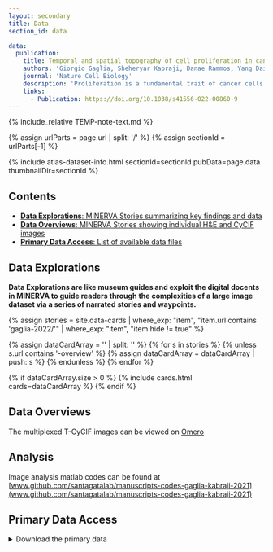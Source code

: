```yaml
---
layout: secondary
title: Data
section_id: data

data:
  publication:
    title: Temporal and spatial topography of cell proliferation in cancer
    authors: 'Giorgio Gaglia, Sheheryar Kabraji, Danae Rammos, Yang Dai, Ana Verma, Shu Wang, Caitlin E. Mills, Mirra Chung, Johann S. Bergholz, Shannon Coy, Jia-Ren Lin, Rinath Jeselsohn, Otto Metzger, Eric P. Winer, Deborah A. Dillon, Jean J. Zhao, Peter K. Sorger & Sandro Santagata'
    journal: 'Nature Cell Biology'
    description: 'Proliferation is a fundamental trait of cancer cells but its properties and spatial organization in tumors are poorly characterized. Here we use highly multiplexed tissue imaging to perform single-cell quantification of cell cycle regulators and develop robust, multivariate, proliferation metrics. Across diverse cancers, the proliferative architecture is organized at two spatial scales: large domains, and local niches enriched for specific immune lineages. Some tumor cells express cell cycle regulators in the (canonical) patterns expected of freely growing cells, a phenomenon we refer to as “cell cycle coherence”. By contrast, the cell cycles of other tumor cell populations are skewed toward specific phases or exhibit non-canonical (incoherent) marker combinations. Coherence varies across space, with changes in oncogene activity and therapeutic intervention, and is associated with aggressive behavior. Thus, multivariate measures from high-plex tissue images capture clinically significant features of cancer proliferation, a fundamental step in enabling more precise use of anti-cancer therapies.'
    links:
      - Publication: https://doi.org/10.1038/s41556-022-00860-9
---
```


{% include_relative TEMP-note-text.md %}

{% assign urlParts = page.url | split: '/' %}
{% assign sectionId = urlParts[-1] %}

{% include atlas-dataset-info.html
    sectionId=sectionId
    pubData=page.data
    thumbnailDir=sectionId %}


## Contents
* [__Data Explorations__: MINERVA Stories summarizing key findings and
  data](#data-explorations)
* [__Data Overviews__: MINERVA Stories showing individual H&E and CyCIF
  images](#data-overviews)
* [__Primary Data Access__: List of available data files](#primary-data-access)


## Data Explorations
**Data Explorations are like museum guides and exploit the digital docents in MINERVA to guide readers through the complexities of a large image dataset via a series of narrated stories and waypoints.**

{%
    assign stories = site.data-cards
    | where_exp: "item", "item.url contains 'gaglia-2022/'"
    | where_exp: "item", "item.hide != true"
%}

{% assign dataCardArray = '' | split: '' %}
{% for s in stories %}
  {% unless s.url contains '-overview' %}
    {% assign dataCardArray = dataCardArray | push: s %}
  {% endunless %}
{% endfor %}

{% if dataCardArray.size > 0 %}
  {% include cards.html cards=dataCardArray %}
{% endif %}

## Data Overviews

The multiplexed T-CyCIF images can be viewed on [Omero](https://omero.hms.harvard.edu/webclient/?show=project-8863)

## Analysis

Image analysis matlab codes can be found at [www.github.com/santagatalab/manuscripts-codes-gaglia-kabraji-2021](www.github.com/santagatalab/manuscripts-codes-gaglia-kabraji-2021)    

## Primary Data Access

<details>
    <summary>Download the primary data</summary>
<div markdown="1">
{% include_relative gaglia-2022-file-list.md %}
</div>
</details>

